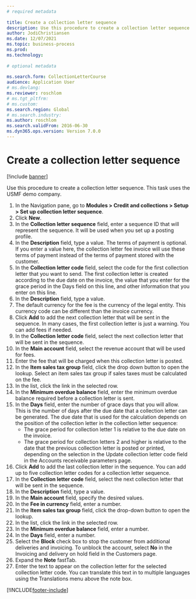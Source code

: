 ```yaml
--- 
# required metadata 
 
title: Create a collection letter sequence
description: Use this procedure to create a collection letter sequence. 
author: JodiChristiansen
ms.date: 12/07/2021
ms.topic: business-process 
ms.prod:  
ms.technology:  
 
# optional metadata 
 
ms.search.form: CollectionLetterCourse   
audience: Application User 
# ms.devlang:  
ms.reviewer: roschlom
# ms.tgt_pltfrm:  
# ms.custom:  
ms.search.region: Global
# ms.search.industry: 
ms.author: roschlom
ms.search.validFrom: 2016-06-30 
ms.dyn365.ops.version: Version 7.0.0 
---
```

# Create a collection letter sequence

[!include [banner](../../includes/banner.md)]

Use this procedure to create a collection letter sequence. This task uses the USMF demo company.

1. In the Navigation pane, go to **Modules > Credit and collections > Setup > Set up collection letter sequence**.
2. Click **New**.
3. In the **Collection letter sequence** field, enter a sequence ID that will represent the sequence. It will be used when you set up a posting profile.
4. In the **Description** field, type a value.  The terms of payment is optional. If you enter a value here, the collection letter fee invoice will use these terms of payment instead of the terms of payment stored with the customer.  
5. In the **Collection letter code** field, select the code for the first collection letter that you want to send. The first collection letter is created according to the due date on the invoice, the value that you enter for the grace period in the Days field on this line, and other information that you enter on this line.  
6. In the **Description** field, type a value. 
7. The default currency for the fee is the currency of the legal entity. This currency code can be different than the invoice currency.   
8. Click **Add** to add the next collection letter that will be sent in the sequence. In many cases, the first collection letter is just a warning. You can add fees if needed.  
9. In the **Collection letter code** field, select the next collection letter that will be sent in the sequence.
10. In the **Main account** field, select the revenue account that will be used for fees.
11. Enter the fee that will be charged when this collection letter is posted.
12. In the **Item sales tax group** field, click the drop down button to open the lookup. Select an item sales tax group if sales taxes must be calculated on the fee.  
13. In the list, click the link in the selected row.
14. In the **Minimum overdue balance** field, enter the minimum overdue balance required before a collection letter is sent.
15. In the **Days** field, enter the number of grace days that you will allow. This is the number of days after the due date that a collection letter can be generated. The due date that is used for the calculation depends on the position of the collection letter in the collection letter sequence:
    - The grace period for collection letter 1 is relative to the due date on the invoice.
    - The grace period for collection letters 2 and higher is relative to the date that the previous collection letter is posted or printed, depending on the selection in the Update collection letter code field in the Accounts receivable parameters page.  
16. Click **Add** to add the last collection letter in the sequence. You can add up to five collection letter codes for a collection letter sequence.  
17. In the **Collection letter code** field, select the next collection letter that will be sent in the sequence.
18. In the **Description** field, type a value.
19. In the **Main account** field, specify the desired values.
20. In the **Fee in currency** field, enter a number.
21. In the **Item sales tax group** field, click the drop-down button to open the lookup.
22. In the list, click the link in the selected row.
23. In the **Minimum overdue balance** field, enter a number.
24. In the **Days** field, enter a number.
25. Select the **Block** check box to stop the customer from additional deliveries and invoicing. To unblock the account, select **No** in the Invoicing and delivery on hold field in the Customers page.  
26. Expand the **Note** fastTab.
27. Enter the text to appear on the collection letter for the selected collection letter code. You can translate this text in to multiple languages using the Translations menu above the note box.  



[!INCLUDE[footer-include](../../../includes/footer-banner.md)]
